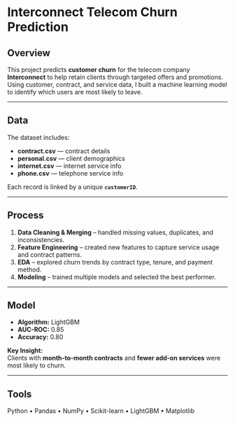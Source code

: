 # Interconnect Telecom Churn Prediction

## Overview
This project predicts **customer churn** for the telecom company **Interconnect** to help retain clients through targeted offers and promotions. Using customer, contract, and service data, I built a machine learning model to identify which users are most likely to leave.

---

## Data
The dataset includes:
- **contract.csv** — contract details  
- **personal.csv** — client demographics  
- **internet.csv** — internet service info  
- **phone.csv** — telephone service info  

Each record is linked by a unique **`customerID`**.

---

## Process
1. **Data Cleaning & Merging** – handled missing values, duplicates, and inconsistencies.  
2. **Feature Engineering** – created new features to capture service usage and contract patterns.  
3. **EDA** – explored churn trends by contract type, tenure, and payment method.  
4. **Modeling** – trained multiple models and selected the best performer.  

---

## Model
- **Algorithm:** LightGBM  
- **AUC-ROC:** 0.85  
- **Accuracy:** 0.80  

**Key Insight:**  
Clients with **month-to-month contracts** and **fewer add-on services** were most likely to churn.

---

## Tools
Python • Pandas • NumPy • Scikit-learn • LightGBM • Matplotlib 
